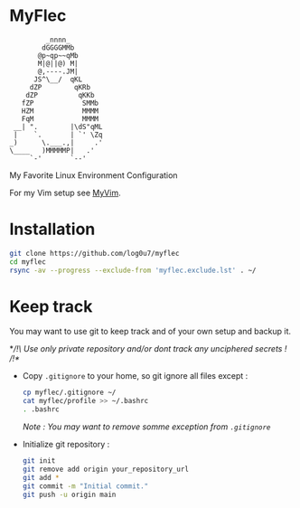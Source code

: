 # MyFlec
```
         _nnnn_
        dGGGGMMb
       @p~qp~~qMb
       M|@||@) M|
       @,----.JM|
      JS^\__/  qKL
     dZP        qKRb
    dZP          qKKb
   fZP            SMMb
   HZM            MMMM
   FqM            MMMM
 __| ".        |\dS"qML
 |    `.       | `' \Zq
_)      \.___.,|     .'
\____   )MMMMMP|   .'
     `-'       `--'
```
My Favorite Linux Environment Configuration

For my Vim setup see [MyVim](https://github.com/log0u7/myvim).

# Installation

```bash
git clone https://github.com/log0u7/myflec
cd myflec
rsync -av --progress --exclude-from 'myflec.exclude.lst' . ~/
```
# Keep track
You may want to use git to keep track and of your own setup and backup it.

**/!\ Use only private repository and/or dont track any unciphered secrets ! /!\**

- Copy `.gitignore` to your home, so git ignore all files except :

	```bash
	cp myflec/.gitignore ~/
	cat myflec/profile >> ~/.bashrc
	. .bashrc
	```
	_Note : You may want to remove somme exception from `.gitignore`_

- Initialize git repository :
	
	```bash
	git init
	git remove add origin your_repository_url
	git add *
	git commit -m "Initial commit."
	git push -u origin main
	```
